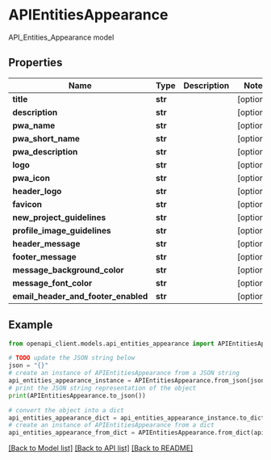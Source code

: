 # APIEntitiesAppearance

API_Entities_Appearance model

## Properties

Name | Type | Description | Notes
------------ | ------------- | ------------- | -------------
**title** | **str** |  | [optional] 
**description** | **str** |  | [optional] 
**pwa_name** | **str** |  | [optional] 
**pwa_short_name** | **str** |  | [optional] 
**pwa_description** | **str** |  | [optional] 
**logo** | **str** |  | [optional] 
**pwa_icon** | **str** |  | [optional] 
**header_logo** | **str** |  | [optional] 
**favicon** | **str** |  | [optional] 
**new_project_guidelines** | **str** |  | [optional] 
**profile_image_guidelines** | **str** |  | [optional] 
**header_message** | **str** |  | [optional] 
**footer_message** | **str** |  | [optional] 
**message_background_color** | **str** |  | [optional] 
**message_font_color** | **str** |  | [optional] 
**email_header_and_footer_enabled** | **str** |  | [optional] 

## Example

```python
from openapi_client.models.api_entities_appearance import APIEntitiesAppearance

# TODO update the JSON string below
json = "{}"
# create an instance of APIEntitiesAppearance from a JSON string
api_entities_appearance_instance = APIEntitiesAppearance.from_json(json)
# print the JSON string representation of the object
print(APIEntitiesAppearance.to_json())

# convert the object into a dict
api_entities_appearance_dict = api_entities_appearance_instance.to_dict()
# create an instance of APIEntitiesAppearance from a dict
api_entities_appearance_from_dict = APIEntitiesAppearance.from_dict(api_entities_appearance_dict)
```
[[Back to Model list]](../README.md#documentation-for-models) [[Back to API list]](../README.md#documentation-for-api-endpoints) [[Back to README]](../README.md)


